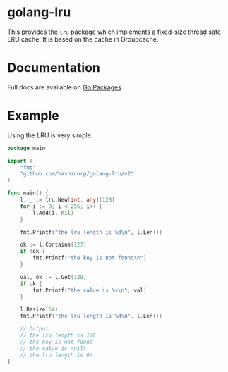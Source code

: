 golang-lru
==========

This provides the `lru` package which implements a fixed-size
thread safe LRU cache. It is based on the cache in Groupcache.

Documentation
=============

Full docs are available on [Go Packages](https://pkg.go.dev/github.com/hashicorp/golang-lru/v2)

Example
=======

Using the LRU is very simple:

```go
package main

import (
	"fmt"
	"github.com/hashicorp/golang-lru/v2"
)

func main() {
	l, _ := lru.New[int, any](128)
	for i := 0; i < 256; i++ {
		l.Add(i, nil)
	}

	fmt.Printf("the lru length is %d\n", l.Len())

	ok := l.Contains(127)
	if !ok {
		fmt.Printf("the key is not found\n")
	}

	val, ok := l.Get(129)
	if ok {
		fmt.Printf("the value is %v\n", val)
	}

	l.Resize(64)
	fmt.Printf("the lru length is %d\n", l.Len())

	// Output:
	// the lru length is 128
	// the key is not found
	// the value is <nil>
	// the lru length is 64
}
```

